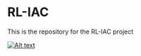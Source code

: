 # RL-IAC

This is the repository for the RL-IAC project

[![Alt text](https://img.youtube.com/vi/VID/0.jpg)](https://www.youtube.com/watch?v=VID)